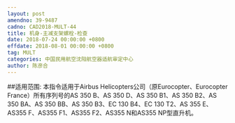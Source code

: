 ```yaml
---
layout: post
amendno: 39-9487
cadno: CAD2018-MULT-44
title: 机身-主减支架螺栓-检查
date: 2018-07-24 00:00:00 +0800
effdate: 2018-08-01 00:00:00 +0800
tag: MULT
categories: 中国民用航空沈阳航空器适航审定中心
author: 陈彦合
---
```


##适用范围:
本指令适用于Airbus Helicopters公司（原Eurocopter、Eurocopter France）所有序列号的AS 350 B、AS 350 D、AS 350 B1、AS 350 B2、AS 350 BA、AS 350 BB、AS 350 B3、EC 130 B4、EC 130 T2、AS 355 E、AS355 F、AS355 F1、AS355 F2、AS355 N和AS355 NP型直升机。

